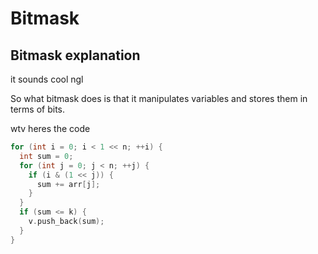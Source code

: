 # Bitmask

## Bitmask explanation

it sounds cool ngl

So what bitmask does is that it manipulates variables and stores them in terms of bits.

wtv heres the code

```cpp
for (int i = 0; i < 1 << n; ++i) {
  int sum = 0;
  for (int j = 0; j < n; ++j) {
    if (i & (1 << j)) {
      sum += arr[j];
    }
  }
  if (sum <= k) {
    v.push_back(sum);
  }
}
```
